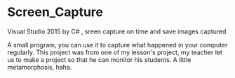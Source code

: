 # Screen_Capture
Visual Studio 2015 by C# , sreen capture on time and save images captured

A small program, you can use it to capture what happened in your computer regularly. This project was from one of my lesson's project,
my teacher let us to make a project so that he can monitor his students. A little metamorphosis, haha.
